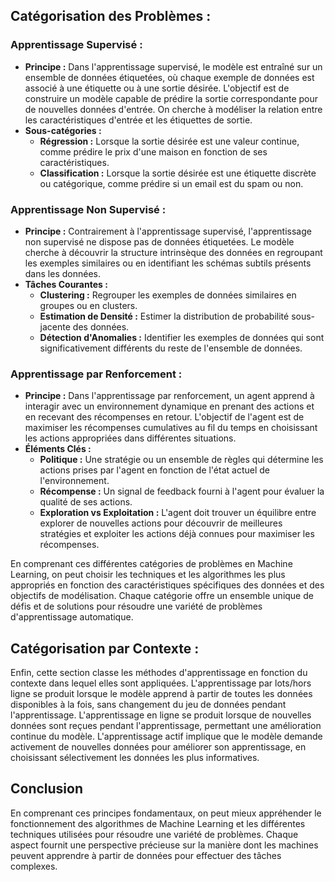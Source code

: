 ## **Catégorisation des Problèmes :**

### **Apprentissage Supervisé :**
- **Principe :** Dans l'apprentissage supervisé, le modèle est entraîné sur un ensemble de données étiquetées, où chaque exemple de données est associé à une étiquette ou à une sortie désirée. L'objectif est de construire un modèle capable de prédire la sortie correspondante pour de nouvelles données d'entrée. On cherche à modéliser la relation entre les caractéristiques d'entrée et les étiquettes de sortie.
- **Sous-catégories :**
    - **Régression :** Lorsque la sortie désirée est une valeur continue, comme prédire le prix d'une maison en fonction de ses caractéristiques.
    - **Classification :** Lorsque la sortie désirée est une étiquette discrète ou catégorique, comme prédire si un email est du spam ou non.

### **Apprentissage Non Supervisé :**
- **Principe :** Contrairement à l'apprentissage supervisé, l'apprentissage non supervisé ne dispose pas de données étiquetées. Le modèle cherche à découvrir la structure intrinsèque des données en regroupant les exemples similaires ou en identifiant les schémas subtils présents dans les données.
- **Tâches Courantes :**
    - **Clustering :** Regrouper les exemples de données similaires en groupes ou en clusters.
    - **Estimation de Densité :** Estimer la distribution de probabilité sous-jacente des données.
    - **Détection d'Anomalies :** Identifier les exemples de données qui sont significativement différents du reste de l'ensemble de données.

### **Apprentissage par Renforcement :**
- **Principe :** Dans l'apprentissage par renforcement, un agent apprend à interagir avec un environnement dynamique en prenant des actions et en recevant des récompenses en retour. L'objectif de l'agent est de maximiser les récompenses cumulatives au fil du temps en choisissant les actions appropriées dans différentes situations.
- **Éléments Clés :**
    - **Politique :** Une stratégie ou un ensemble de règles qui détermine les actions prises par l'agent en fonction de l'état actuel de l'environnement.
    - **Récompense :** Un signal de feedback fourni à l'agent pour évaluer la qualité de ses actions.
    - **Exploration vs Exploitation :** L'agent doit trouver un équilibre entre explorer de nouvelles actions pour découvrir de meilleures stratégies et exploiter les actions déjà connues pour maximiser les récompenses.

En comprenant ces différentes catégories de problèmes en Machine Learning, on peut choisir les techniques et les algorithmes les plus appropriés en fonction des caractéristiques spécifiques des données et des objectifs de modélisation. Chaque catégorie offre un ensemble unique de défis et de solutions pour résoudre une variété de problèmes d'apprentissage automatique.

## **Catégorisation par Contexte :**

   Enfin, cette section classe les méthodes d'apprentissage en fonction du contexte dans lequel elles sont appliquées. L'apprentissage par lots/hors ligne se produit lorsque le modèle apprend à partir de toutes les données disponibles à la fois, sans changement du jeu de données pendant l'apprentissage. L'apprentissage en ligne se produit lorsque de nouvelles données sont reçues pendant l'apprentissage, permettant une amélioration continue du modèle. L'apprentissage actif implique que le modèle demande activement de nouvelles données pour améliorer son apprentissage, en choisissant sélectivement les données les plus informatives.

## Conclusion
En comprenant ces principes fondamentaux, on peut mieux appréhender le fonctionnement des algorithmes de Machine Learning et les différentes techniques utilisées pour résoudre une variété de problèmes. Chaque aspect fournit une perspective précieuse sur la manière dont les machines peuvent apprendre à partir de données pour effectuer des tâches complexes.